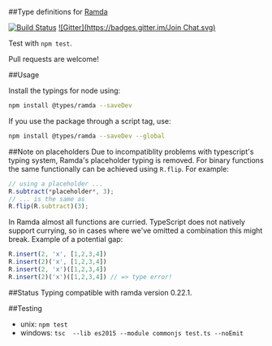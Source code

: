 ##Type definitions for [Ramda](https://github.com/ramda/ramda)

[![Build Status](https://travis-ci.org/types/npm-ramda.svg?branch=master)](https://travis-ci.org/types/npm-ramda)
[![Gitter](https://badges.gitter.im/Join Chat.svg)](https://gitter.im/donnut/typescript-ramda?utm_source=badge&utm_medium=badge&utm_campaign=pr-badge&utm_content=badge)

Test with `npm test`.

Pull requests are welcome!

##Usage

Install the typings for node using:
```bash
npm install @types/ramda --saveDev
```
If you use the package through a script tag, use:
```bash
npm install @types/ramda --saveDev --global
```

##Note on placeholders
Due to incompatiblity problems with typescript's typing system, Ramda's placeholder
typing is removed. For binary functions the same functionally can be achieved using
`R.flip`. For example:

```typescript
// using a placeholder ...
R.subtract(*placeholder*, 3);
// ... is the same as
R.flip(R.subtract)(3);
```

In Ramda almost all functions are curried. TypeScript does not natively support
currying, so in cases where we've omitted a combination this might break.
Example of a potential gap:
```typescript
R.insert(2, 'x', [1,2,3,4])
R.insert(2)('x', [1,2,3,4])
R.insert(2, 'x')([1,2,3,4])
R.insert(2)('x')([1,2,3,4]) // => type error!
```

##Status
Typing compatible with ramda version 0.22.1.

##Testing
- unix: `npm test`
- windows: `tsc  --lib es2015 --module commonjs test.ts --noEmit`

